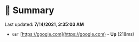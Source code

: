 # 📖 Summary
Last updated: **7/14/2021, 3:35:03 AM**

- `GET` [https://google.com](https://google.com) - **Up** (218ms)
